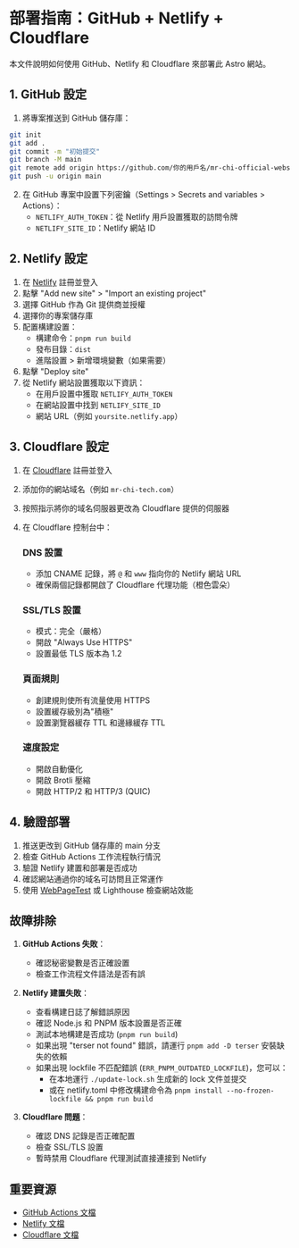 # 部署指南：GitHub + Netlify + Cloudflare

本文件說明如何使用 GitHub、Netlify 和 Cloudflare 來部署此 Astro 網站。

## 1. GitHub 設定

1. 將專案推送到 GitHub 儲存庫：

```bash
git init
git add .
git commit -m "初始提交"
git branch -M main
git remote add origin https://github.com/你的用戶名/mr-chi-official-website.git
git push -u origin main
```

2. 在 GitHub 專案中設置下列密鑰（Settings > Secrets and variables > Actions）：
   - `NETLIFY_AUTH_TOKEN`：從 Netlify 用戶設置獲取的訪問令牌
   - `NETLIFY_SITE_ID`：Netlify 網站 ID

## 2. Netlify 設定

1. 在 [Netlify](https://app.netlify.com/) 註冊並登入
2. 點擊 "Add new site" > "Import an existing project"
3. 選擇 GitHub 作為 Git 提供商並授權
4. 選擇你的專案儲存庫
5. 配置構建設置：
   - 構建命令：`pnpm run build`
   - 發布目錄：`dist`
   - 進階設置 > 新增環境變數（如果需要）
6. 點擊 "Deploy site"
7. 從 Netlify 網站設置獲取以下資訊：
   - 在用戶設置中獲取 `NETLIFY_AUTH_TOKEN`
   - 在網站設置中找到 `NETLIFY_SITE_ID`
   - 網站 URL（例如 `yoursite.netlify.app`）

## 3. Cloudflare 設定

1. 在 [Cloudflare](https://dash.cloudflare.com/) 註冊並登入
2. 添加你的網站域名（例如 `mr-chi-tech.com`）
3. 按照指示將你的域名伺服器更改為 Cloudflare 提供的伺服器
4. 在 Cloudflare 控制台中：

   ### DNS 設置
   - 添加 CNAME 記錄，將 `@` 和 `www` 指向你的 Netlify 網站 URL
   - 確保兩個記錄都開啟了 Cloudflare 代理功能（橙色雲朵）

   ### SSL/TLS 設置
   - 模式：完全（嚴格）
   - 開啟 "Always Use HTTPS"
   - 設置最低 TLS 版本為 1.2

   ### 頁面規則
   - 創建規則使所有流量使用 HTTPS
   - 設置緩存級別為"積極"
   - 設置瀏覽器緩存 TTL 和邊緣緩存 TTL

   ### 速度設定
   - 開啟自動優化
   - 開啟 Brotli 壓縮
   - 開啟 HTTP/2 和 HTTP/3 (QUIC)

## 4. 驗證部署

1. 推送更改到 GitHub 儲存庫的 main 分支
2. 檢查 GitHub Actions 工作流程執行情況
3. 驗證 Netlify 建置和部署是否成功
4. 確認網站通過你的域名可訪問且正常運作
5. 使用 [WebPageTest](https://www.webpagetest.org/) 或 Lighthouse 檢查網站效能

## 故障排除

1. **GitHub Actions 失敗**：
   - 確認秘密變數是否正確設置
   - 檢查工作流程文件語法是否有誤

2. **Netlify 建置失敗**：
   - 查看構建日誌了解錯誤原因
   - 確認 Node.js 和 PNPM 版本設置是否正確
   - 測試本地構建是否成功 (`pnpm run build`)
   - 如果出現 "terser not found" 錯誤，請運行 `pnpm add -D terser` 安裝缺失的依賴
   - 如果出現 lockfile 不匹配錯誤 (`ERR_PNPM_OUTDATED_LOCKFILE`)，您可以：
     - 在本地運行 `./update-lock.sh` 生成新的 lock 文件並提交
     - 或在 netlify.toml 中修改構建命令為 `pnpm install --no-frozen-lockfile && pnpm run build`

3. **Cloudflare 問題**：
   - 確認 DNS 記錄是否正確配置
   - 檢查 SSL/TLS 設置
   - 暫時禁用 Cloudflare 代理測試直接連接到 Netlify

## 重要資源

- [GitHub Actions 文檔](https://docs.github.com/en/actions)
- [Netlify 文檔](https://docs.netlify.com/)
- [Cloudflare 文檔](https://developers.cloudflare.com/) 